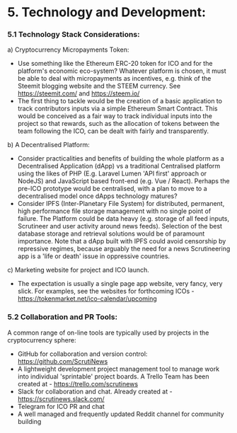 # 5. Technology and Development:
### 5.1 Technology Stack Considerations:
a) Cryptocurrency Micropayments Token: 

* Use something like the Ethereum ERC-20 token for ICO and for the platform's economic eco-system? Whatever platform is chosen, it must be able to deal with micropayments as incentives, e.g. think of the Steemit blogging website and the STEEM currency. See https://steemit.com/ and https://steem.io/ 
* The first thing to tackle would be the creation of a basic application to track contributors inputs via a simple Ethereum Smart Contract. This would be conceived as a fair way to track individual inputs into the project so that rewards, such as the allocation of tokens between the team following the ICO, can be dealt with fairly and transparently. 

b) A Decentralised Platform: 

* Consider practicalities and benefits of building the whole platform as a Decentralised Application (dApp) vs a traditional Centralised platform using the likes of PHP (E.g. Laravel Lumen 'API first' approach or NodeJS) and JavaScript based front-end (e.g. Vue / React). Perhaps the pre-ICO prototype would be centralised, with a plan to move to a decentralised model once dApps technology matures?
* Consider IPFS (Inter-Planetary File System) for distributed, permanent, high performance file storage management with no single point of failure. The Platform could be data heavy (e.g. storage of all feed inputs, Scrutineer and user activity around news feeds). Selection of the best database storage and retrieval solutions would be of paramount importance. Note that a dApp built with IPFS could avoid censorship by repressive regimes, because arguably the need for a news Scrutineering app is a 'life or death' issue in oppressive countries.

c) Marketing website for project and ICO launch. 

* The expectation is usually a single page app website, very fancy, very slick. For examples, see the websites for forthcoming ICOs - https://tokenmarket.net/ico-calendar/upcoming  

### 5.2 Collaboration and PR Tools:
A common range of on-line tools are typically used by projects in the cryptocurrency sphere:
* GitHub for collaboration and version control: https://github.com/ScrutiNews 
* A lightweight development project management tool to manage work into individual 'sprintable' project boards. A Trello Team has been created at - https://trello.com/scrutinews 
* Slack for collaboration and chat. Already created at - https://scrutinews.slack.com/ 
* Telegram for ICO PR and chat 
* A well managed and frequently updated Reddit channel for community building
